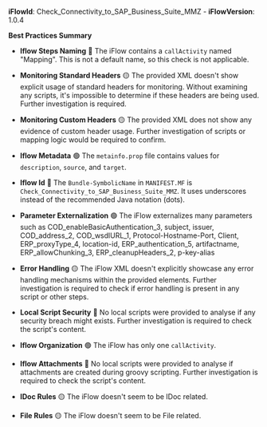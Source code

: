 **iFlowId**: Check_Connectivity_to_SAP_Business_Suite_MMZ - **iFlowVersion**: 1.0.4

**Best Practices Summary**
- **Iflow Steps Naming** 🔴
The iFlow contains a `callActivity` named "Mapping". This is not a default name, so this check is not applicable.

- **Monitoring Standard Headers** 🟡
The provided XML doesn't show explicit usage of standard headers for monitoring. Without examining any scripts, it's impossible to determine if these headers are being used. Further investigation is required.

- **Monitoring Custom Headers** 🟡
The provided XML does not show any evidence of custom header usage. Further investigation of scripts or mapping logic would be required to confirm.

- **Iflow Metadata** 🟢
The `metainfo.prop` file contains values for `description`, `source`, and `target`.

- **Iflow Id** 🔴
The `Bundle-SymbolicName` in `MANIFEST.MF` is `Check_Connectivity_to_SAP_Business_Suite_MMZ`. It uses underscores instead of the recommended Java notation (dots).

- **Parameter Externalization** 🟢
The iFlow externalizes many parameters such as COD_enableBasicAuthentication_3, subject, issuer, COD_address_2, COD_wsdlURL_1, Protocol-Hostname-Port, Client, ERP_proxyType_4, location-id, ERP_authentication_5, artifactname, ERP_allowChunking_3, ERP_cleanupHeaders_2, p-key-alias

- **Error Handling** 🟡
The iFlow XML doesn't explicitly showcase any error handling mechanisms within the provided elements. Further investigation is required to check if error handling is present in any script or other steps.

- **Local Script Security** 🔴
No local scripts were provided to analyse if any security breach might exists. Further investigation is required to check the script's content.

- **Iflow Organization** 🟢
The iFlow has only one `callActivity`.

- **Iflow Attachments** 🔴
No local scripts were provided to analyse if attachments are created during groovy scripting. Further investigation is required to check the script's content.

- **IDoc Rules** 🟡
The iFlow doesn't seem to be IDoc related.

- **File Rules** 🟡
The iFlow doesn't seem to be File related.